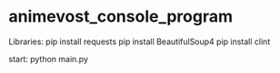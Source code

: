 # animevost_console_program
Libraries:
pip install requests
pip install BeautifulSoup4
pip install clint

start:
  python main.py
